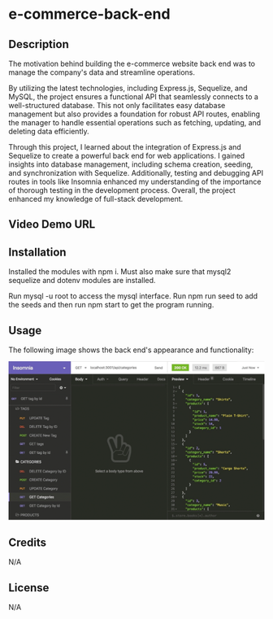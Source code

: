# e-commerce-back-end

## Description 

The motivation behind building the e-commerce website back end was to manage the company's data and streamline operations.

By utilizing the latest technologies, including Express.js, Sequelize, and MySQL, the project ensures a functional API that seamlessly connects to a well-structured database. This not only facilitates easy database management but also provides a foundation for robust API routes, enabling the manager to handle essential operations such as fetching, updating, and deleting data efficiently.

Through this project, I learned about the integration of Express.js and Sequelize to create a powerful back end for web applications. I gained insights into database management, including schema creation, seeding, and synchronization with Sequelize. Additionally, testing and debugging API routes in tools like Insomnia enhanced my understanding of the importance of thorough testing in the development process. Overall, the project enhanced my knowledge of full-stack development.

## Video Demo URL

## Installation

Installed the modules with npm i. Must also make sure that mysql2 sequelize and dotenv modules are installed. 

Run mysql -u root to access the mysql interface. Run npm run seed to add the seeds and then run npm start to get the program running.

## Usage

The following image shows the back end's appearance and functionality:

![This is an example of how the back end should look like.](./images/13-orm-homework-demo-01.gif)

## Credits

N/A

## License

N/A

